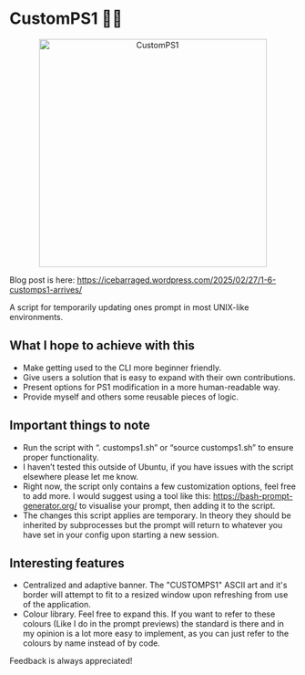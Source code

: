 # CustomPS1 🧙‍♂️

<p align="center">
  <img width="400" src="https://github.com/user-attachments/assets/fd8d3e13-4c01-47b7-8ba2-debd97a48d5c" alt="CustomPS1">
</p>

Blog post is here: https://icebarraged.wordpress.com/2025/02/27/1-6-customps1-arrives/

A script for temporarily updating ones prompt in most UNIX-like environments.

## What I hope to achieve with this

* Make getting used to the CLI more beginner friendly.
* Give users a solution that is easy to expand with their own contributions.
* Present options for PS1 modification in a more human-readable way.
* Provide myself and others some reusable pieces of logic.

## Important things to note

* Run the script with “. customps1.sh” or “source customps1.sh” to ensure proper functionality.
* I haven’t tested this outside of Ubuntu, if you have issues with the script elsewhere please let me know.
* Right now, the script only contains a few customization options, feel free to add more. I would suggest using a tool like this: https://bash-prompt-generator.org/ to visualise your prompt, then adding it to the script.
* The changes this script applies are temporary. In theory they should be inherited by subprocesses but the prompt will return to whatever you have set in your config upon starting a new session.

## Interesting features

* Centralized and adaptive banner. The "CUSTOMPS1" ASCII art and it's border will attempt to fit to a resized window upon refreshing from use of the application.
* Colour library. Feel free to expand this. If you want to refer to these colours (Like I do in the prompt previews) the standard is there and in my opinion is a lot more easy to implement, as you can just refer to the colours by name instead of by code.

Feedback is always appreciated!
